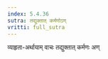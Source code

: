 ```yaml
---
index: 5.4.36
sutra: तद्युक्तात्‌ कर्मणोऽण्
vritti: full_sutra
---
```


व्याहृता-अर्थायाम् वाचः तद्युक्तात् कर्मणः अण्